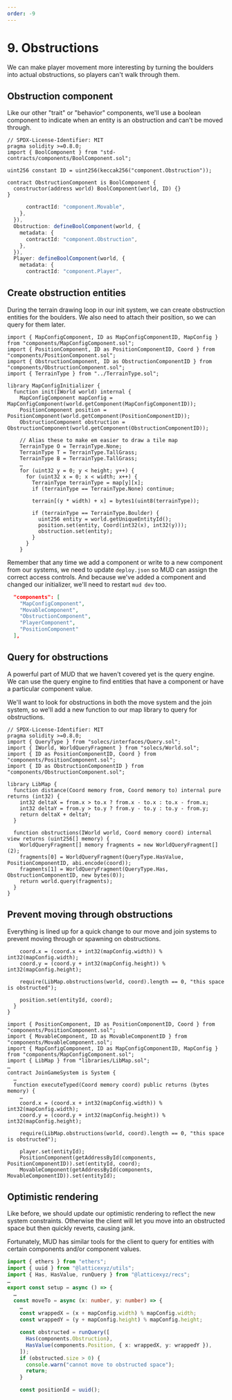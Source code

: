 ```yaml
---
order: -9
---
```


# 9. Obstructions

We can make player movement more interesting by turning the boulders into actual obstructions, so players can't walk through them.

## Obstruction component

Like our other "trait" or "behavior" components, we'll use a boolean component to indicate when an entity is an obstruction and can't be moved through.

```sol packages/contracts/src/components/ObstructionComponent.sol
// SPDX-License-Identifier: MIT
pragma solidity >=0.8.0;
import { BoolComponent } from "std-contracts/components/BoolComponent.sol";

uint256 constant ID = uint256(keccak256("component.Obstruction"));

contract ObstructionComponent is BoolComponent {
  constructor(address world) BoolComponent(world, ID) {}
}

```

```ts !#4-8 packages/client/src/mud/components.ts
      contractId: "component.Movable",
    },
  }),
  Obstruction: defineBoolComponent(world, {
    metadata: {
      contractId: "component.Obstruction",
    },
  }),
  Player: defineBoolComponent(world, {
    metadata: {
      contractId: "component.Player",
```

## Create obstruction entities

During the terrain drawing loop in our init system, we can create obstruction entities for the boulders. We also need to attach their position, so we can query for them later.

```sol !#2-3,9-10,24-28 packages/contracts/src/libraries/MapConfigInitializer.sol
import { MapConfigComponent, ID as MapConfigComponentID, MapConfig } from "components/MapConfigComponent.sol";
import { PositionComponent, ID as PositionComponentID, Coord } from "components/PositionComponent.sol";
import { ObstructionComponent, ID as ObstructionComponentID } from "components/ObstructionComponent.sol";
import { TerrainType } from "../TerrainType.sol";

library MapConfigInitializer {
  function init(IWorld world) internal {
    MapConfigComponent mapConfig = MapConfigComponent(world.getComponent(MapConfigComponentID));
    PositionComponent position = PositionComponent(world.getComponent(PositionComponentID));
    ObstructionComponent obstruction = ObstructionComponent(world.getComponent(ObstructionComponentID));

    // Alias these to make em easier to draw a tile map
    TerrainType O = TerrainType.None;
    TerrainType T = TerrainType.TallGrass;
    TerrainType B = TerrainType.TallGrass;
    …
    for (uint32 y = 0; y < height; y++) {
      for (uint32 x = 0; x < width; x++) {
        TerrainType terrainType = map[y][x];
        if (terrainType == TerrainType.None) continue;

        terrain[(y * width) + x] = bytes1(uint8(terrainType));

        if (terrainType == TerrainType.Boulder) {
          uint256 entity = world.getUniqueEntityId();
          position.set(entity, Coord(int32(x), int32(y)));
          obstruction.set(entity);
        }
      }
    }
```

Remember that any time we add a component or write to a new component from our systems, we need to update `deploy.json` so MUD can assign the correct access controls. And because we've added a component and changed our initializer, we'll need to restart `mud dev` too.

```json !#4 packages/contracts/deploy.json
  "components": [
    "MapConfigComponent",
    "MovableComponent",
    "ObstructionComponent",
    "PlayerComponent",
    "PositionComponent"
  ],
```

## Query for obstructions

A powerful part of MUD that we haven't covered yet is the query engine. We can use the query engine to find entities that have a component or have a particular component value.

We'll want to look for obstructions in both the move system and the join system, so we'll add a new function to our map library to query for obstructions.

```sol !#3-6,15-20 packages/contracts/src/LibMap.sol
// SPDX-License-Identifier: MIT
pragma solidity >=0.8.0;
import { QueryType } from "solecs/interfaces/Query.sol";
import { IWorld, WorldQueryFragment } from "solecs/World.sol";
import { ID as PositionComponentID, Coord } from "components/PositionComponent.sol";
import { ID as ObstructionComponentID } from "components/ObstructionComponent.sol";

library LibMap {
  function distance(Coord memory from, Coord memory to) internal pure returns (int32) {
    int32 deltaX = from.x > to.x ? from.x - to.x : to.x - from.x;
    int32 deltaY = from.y > to.y ? from.y - to.y : to.y - from.y;
    return deltaX + deltaY;
  }

  function obstructions(IWorld world, Coord memory coord) internal view returns (uint256[] memory) {
    WorldQueryFragment[] memory fragments = new WorldQueryFragment[](2);
    fragments[0] = WorldQueryFragment(QueryType.HasValue, PositionComponentID, abi.encode(coord));
    fragments[1] = WorldQueryFragment(QueryType.Has, ObstructionComponentID, new bytes(0));
    return world.query(fragments);
  }
}

```

## Prevent moving through obstructions

Everything is lined up for a quick change to our move and join systems to prevent moving through or spawning on obstructions.

```sol !#4 packages/contracts/src/systems/MoveSystem.sol
    coord.x = (coord.x + int32(mapConfig.width)) % int32(mapConfig.width);
    coord.y = (coord.y + int32(mapConfig.height)) % int32(mapConfig.height);

    require(LibMap.obstructions(world, coord).length == 0, "this space is obstructed");

    position.set(entityId, coord);
  }
}
```

```sol !#4,13 packages/contracts/src/systems/JoinGameSystem.sol
import { PositionComponent, ID as PositionComponentID, Coord } from "components/PositionComponent.sol";
import { MovableComponent, ID as MovableComponentID } from "components/MovableComponent.sol";
import { MapConfigComponent, ID as MapConfigComponentID, MapConfig } from "components/MapConfigComponent.sol";
import { LibMap } from "libraries/LibMap.sol";
…
contract JoinGameSystem is System {
  …
  function executeTyped(Coord memory coord) public returns (bytes memory) {
    …
    coord.x = (coord.x + int32(mapConfig.width)) % int32(mapConfig.width);
    coord.y = (coord.y + int32(mapConfig.height)) % int32(mapConfig.height);

    require(LibMap.obstructions(world, coord).length == 0, "this space is obstructed");

    player.set(entityId);
    PositionComponent(getAddressById(components, PositionComponentID)).set(entityId, coord);
    MovableComponent(getAddressById(components, MovableComponentID)).set(entityId);
```

## Optimistic rendering

Like before, we should update our optimistic rendering to reflect the new system constraints. Otherwise the client will let you move into an obstructed space but then quickly reverts, causing jank.

Fortunately, MUD has similar tools for the client to query for entities with certain components and/or component values.

```ts !#3,12-19 packages/client/src/mud/setup.ts
import { ethers } from "ethers";
import { uuid } from "@latticexyz/utils";
import { Has, HasValue, runQuery } from "@latticexyz/recs";
…
export const setup = async () => {
  …
  const moveTo = async (x: number, y: number) => {
    …
    const wrappedX = (x + mapConfig.width) % mapConfig.width;
    const wrappedY = (y + mapConfig.height) % mapConfig.height;

    const obstructed = runQuery([
      Has(components.Obstruction),
      HasValue(components.Position, { x: wrappedX, y: wrappedY }),
    ]);
    if (obstructed.size > 0) {
      console.warn("cannot move to obstructed space");
      return;
    }

    const positionId = uuid();
```
